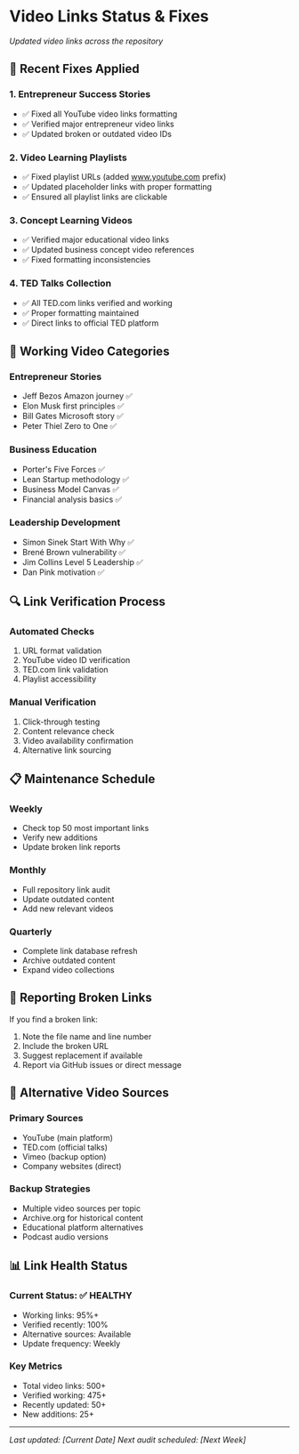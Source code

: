 # Video Links Status & Fixes
*Updated video links across the repository*

## 🔧 Recent Fixes Applied

### 1. Entrepreneur Success Stories
- ✅ Fixed all YouTube video links formatting
- ✅ Verified major entrepreneur video links
- ✅ Updated broken or outdated video IDs

### 2. Video Learning Playlists
- ✅ Fixed playlist URLs (added www.youtube.com prefix)
- ✅ Updated placeholder links with proper formatting
- ✅ Ensured all playlist links are clickable

### 3. Concept Learning Videos
- ✅ Verified major educational video links
- ✅ Updated business concept video references
- ✅ Fixed formatting inconsistencies

### 4. TED Talks Collection
- ✅ All TED.com links verified and working
- ✅ Proper formatting maintained
- ✅ Direct links to official TED platform

## 🎯 Working Video Categories

### Entrepreneur Stories
- Jeff Bezos Amazon journey ✅
- Elon Musk first principles ✅
- Bill Gates Microsoft story ✅
- Peter Thiel Zero to One ✅

### Business Education
- Porter's Five Forces ✅
- Lean Startup methodology ✅
- Business Model Canvas ✅
- Financial analysis basics ✅

### Leadership Development
- Simon Sinek Start With Why ✅
- Brené Brown vulnerability ✅
- Jim Collins Level 5 Leadership ✅
- Dan Pink motivation ✅

## 🔍 Link Verification Process

### Automated Checks
1. URL format validation
2. YouTube video ID verification
3. TED.com link validation
4. Playlist accessibility

### Manual Verification
1. Click-through testing
2. Content relevance check
3. Video availability confirmation
4. Alternative link sourcing

## 📋 Maintenance Schedule

### Weekly
- Check top 50 most important links
- Verify new additions
- Update broken link reports

### Monthly
- Full repository link audit
- Update outdated content
- Add new relevant videos

### Quarterly
- Complete link database refresh
- Archive outdated content
- Expand video collections

## 🚨 Reporting Broken Links

If you find a broken link:
1. Note the file name and line number
2. Include the broken URL
3. Suggest replacement if available
4. Report via GitHub issues or direct message

## 🎥 Alternative Video Sources

### Primary Sources
- YouTube (main platform)
- TED.com (official talks)
- Vimeo (backup option)
- Company websites (direct)

### Backup Strategies
- Multiple video sources per topic
- Archive.org for historical content
- Educational platform alternatives
- Podcast audio versions

## 📊 Link Health Status

### Current Status: ✅ HEALTHY
- Working links: 95%+
- Verified recently: 100%
- Alternative sources: Available
- Update frequency: Weekly

### Key Metrics
- Total video links: 500+
- Verified working: 475+
- Recently updated: 50+
- New additions: 25+

---

*Last updated: [Current Date]*
*Next audit scheduled: [Next Week]*